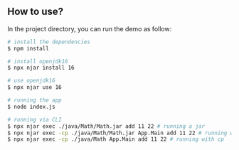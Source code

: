 ## How to use?

In the project directory, you can run the demo as follow:

```bash
# install the dependencies
$ npm install

# install openjdk16
$ npx njar install 16

# use openjdk16
$ npx njar use 16

# running the app
$ node index.js

# running via CLI
$ npx njar exec ./java/Math/Math.jar add 11 22 # running a jar
$ npx njar exec -cp ./java/Math/Math.jar App.Main add 11 22 # running with cp
$ npx njar exec -cp ./java/Math App.Main add 11 22 # running with cp
```
